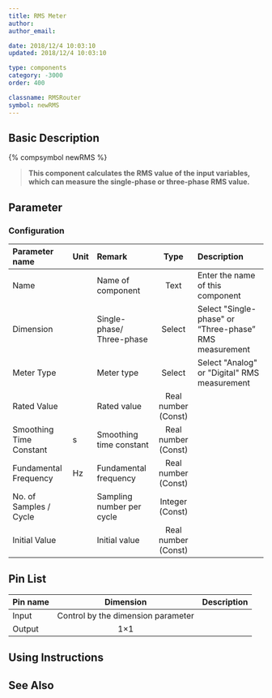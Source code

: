 ```yaml
---
title: RMS Meter
author:
author_email:

date: 2018/12/4 10:03:10
updated: 2018/12/4 10:03:10

type: components
category: -3000
order: 400

classname: RMSRouter
symbol: newRMS
---
```


## Basic Description

{% compsymbol newRMS %}

> **This component calculates the RMS value of the input variables, which can measure the single-phase or three-phase RMS value.**

## Parameter

### Configuration

| Parameter name          | Unit | Remark                    |        Type         | Description                                            |
| :---------------------- | :--- | :------------------------ | :-----------------: | :----------------------------------------------------- |
| Name                    |      | Name of component         |        Text         | Enter the name of this component                       |
| Dimension               |      | Single-phase/ Three-phase |       Select        | Select "Single-phase" or “Three-phase” RMS measurement |
| Meter Type              |      | Meter type                |       Select        | Select "Analog" or "Digital" RMS measurement           |
| Rated Value             |      | Rated value               | Real number (Const) |                                                        |
| Smoothing Time Constant | s    | Smoothing time constant   | Real number (Const) |                                                        |
| Fundamental Frequency   | Hz   | Fundamental frequency     | Real number (Const) |                                                        |
| No. of Samples / Cycle  |      | Sampling number per cycle |   Integer (Const)   |                                                        |
| Initial Value           |      | Initial value             | Real number (Const) |                                                        |

## Pin List

| Pin name |             Dimension              | Description |
| :------- | :--------------------------------: | :---------- |
| Input    | Control by the dimension parameter |             |
| Output   |                1×1                 |             |

## Using Instructions

## See Also
